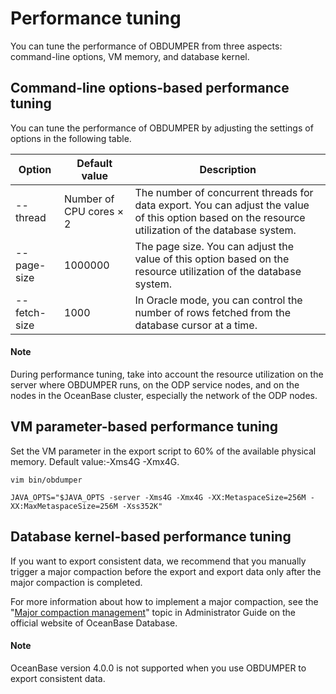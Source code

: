 Performance tuning
=========================

You can tune the performance of OBDUMPER from three aspects: command-line options, VM memory, and database kernel.

Command-line options-based performance tuning
----------------------------

You can tune the performance of OBDUMPER by adjusting the settings of options in the following table.


| **Option** | Default value | Description |
|-------------|----------|-----------------------------|
| --thread | Number of CPU cores × 2 | The number of concurrent threads for data export. You can adjust the value of this option based on the resource utilization of the database system.  |
| --page-size | 1000000 | The page size. You can adjust the value of this option based on the resource utilization of the database system.  |
|--fetch-size|1000|In Oracle mode, you can control the number of rows fetched from the database cursor at a time.|

  <main id="notice" type='explain'>
    <h4>Note</h4>
    <p>During performance tuning, take into account the resource utilization on the server where OBDUMPER runs, on the ODP service nodes, and on the nodes in the OceanBase cluster, especially the network of the ODP nodes.</p>
  </main>

VM parameter-based performance tuning
----------------------------

Set the VM parameter in the export script to 60% of the available physical memory. Default value:-Xms4G -Xmx4G.

```shell
vim bin/obdumper

JAVA_OPTS="$JAVA_OPTS -server -Xms4G -Xmx4G -XX:MetaspaceSize=256M -XX:MaxMetaspaceSize=256M -Xss352K"
```



Database kernel-based performance tuning
----------------------------

If you want to export consistent data, we recommend that you manually trigger a major compaction before the export and export data only after the major compaction is completed.

For more information about how to implement a major compaction, see the "[Major compaction management](https://www.oceanbase.com/docs/common-oceanbase-database-cn-10000000001701239)" topic in Administrator Guide on the official website of OceanBase Database.

  <main id="notice" type='explain'>
    <h4>Note</h4>
    <p>OceanBase version 4.0.0 is not supported when you use OBDUMPER to export consistent data.</p>
  </main>